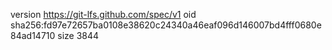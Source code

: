 version https://git-lfs.github.com/spec/v1
oid sha256:fd97e72657ba0108e38620c24340a46eaf096d146007bd4fff0680e84ad14710
size 3844
